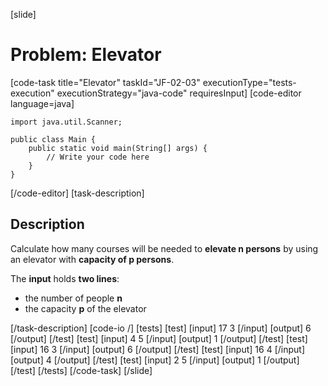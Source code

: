 [slide]
# Problem: Elevator
[code-task title="Elevator" taskId="JF-02-03" executionType="tests-execution" executionStrategy="java-code" requiresInput]
[code-editor language=java]
```
import java.util.Scanner;

public class Main {
    public static void main(String[] args) {
        // Write your code here
    }
}

```
[/code-editor]
[task-description]
## Description

Calculate how many courses will be needed to **elevate n persons** by using an elevator with **capacity of p persons**. 

The **input** holds **two lines**: 
- the number of people **n**
- the capacity **p** of the elevator

[/task-description]
[code-io /]
[tests]
[test]
[input]
17
3
[/input]
[output]
6
[/output]
[/test]
[test]
[input]
4
5
[/input]
[output]
1
[/output]
[/test]
[test]
[input]
16
3
[/input]
[output]
6
[/output]
[/test]
[test]
[input]
16
4
[/input]
[output]
4
[/output]
[/test]
[test]
[input]
2
5
[/input]
[output]
1
[/output]
[/test]
[/tests]
[/code-task]
[/slide]
